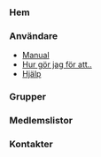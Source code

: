 ### Hem
### Användare
* [Manual](./Manual-Användare)
* [Hur gör jag för att..](./Användare-Hur-gör-jag-för-att)
* [Hjälp](./Hjälp-Användare)
### Grupper
### Medlemslistor
### Kontakter 